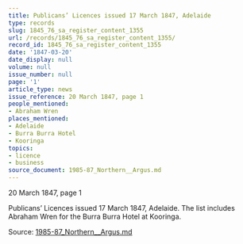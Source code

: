 ```yaml
---
title: Publicans’ Licences issued 17 March 1847, Adelaide
type: records
slug: 1845_76_sa_register_content_1355
url: /records/1845_76_sa_register_content_1355/
record_id: 1845_76_sa_register_content_1355
date: '1847-03-20'
date_display: null
volume: null
issue_number: null
page: '1'
article_type: news
issue_reference: 20 March 1847, page 1
people_mentioned:
- Abraham Wren
places_mentioned:
- Adelaide
- Burra Burra Hotel
- Kooringa
topics:
- licence
- business
source_document: 1985-87_Northern__Argus.md
---
```


20 March 1847, page 1

Publicans’ Licences issued 17 March 1847, Adelaide.  The list includes Abraham Wren for the Burra Burra Hotel at Kooringa.

Source: [1985-87_Northern__Argus.md](/downloads/markdown/1985-87_Northern__Argus.md)
